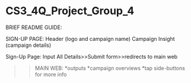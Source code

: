 # CS3_4Q_Project_Group_4
BRIEF README GUIDE:

SIGN-UP PAGE:
Header (logo and campaign name)
Campaign Insight (campaign details)

Sign-Up Page: Input All Details>>Submit form>>redirects to main web
>>MAIN WEB:
*outputs
*campaign overviews
*tap side-buttons for more info
